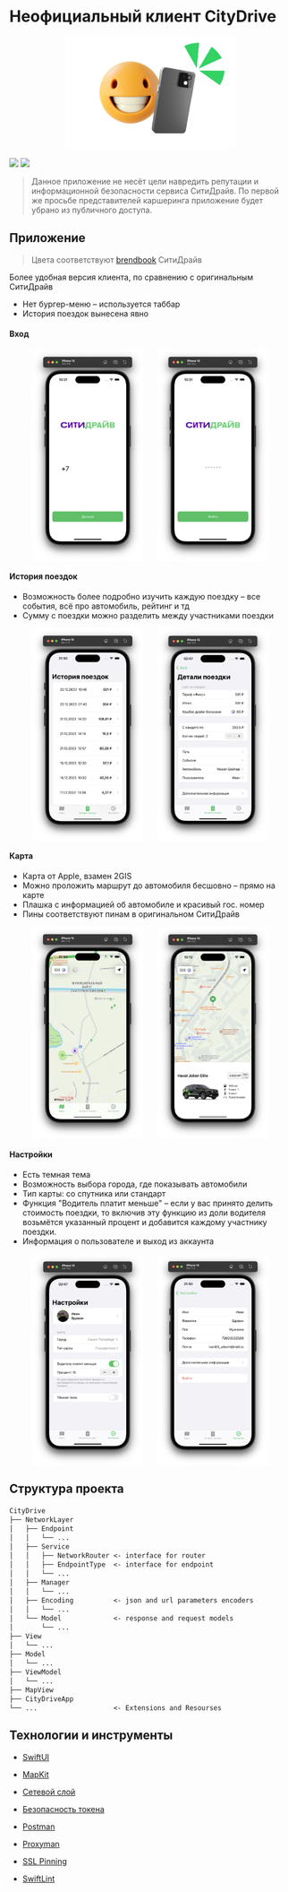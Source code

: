 # Неофициальный клиент CityDrive

<div align="center">
    <img src="img/image_selfie.png" alt="AppIcon" height="200">
</div>

![](https://img.shields.io/badge/iOS-17%2B-green?logo=apple)
![](https://img.shields.io/badge/Swift%205.9-FA7343?style=flat&logo=swift&logoColor=white)

> Данное приложение не несёт цели навредить репутации и информационной безопасности сервиса СитиДрайв. По первой же просьбе представителей каршеринга приложение будет убрано из публичного доступа.

## Приложение

> Цвета соответствуют [brendbook](https://vc.ru/citydrive/320352-keys-sitidrayv-kak-brendu-s-mnogoletney-istoriey-za-mesyac-obnovit-aydentiku-i-dizayn-vseh-poverhnostey) СитиДрайв

Более удобная версия клиента, по сравнению с оригинальным СитиДрайв
* Нет бургер-меню – используется таббар
* История поездок вынесена явно


#### Вход

<div style="display: flex; flex-direction: row; flex-wrap: wrap; justify-content: center; column-gap: 24px; row-gap: 20px;">
  <img src="img/0.png" style="width:200px;">
  <img src="img/0.1.png" style="width:200px;">
</div>

#### История поездок

* Возможность более подробно изучить каждую поездку – все события, всё про автомобиль, рейтинг и тд
* Сумму с поездки можно разделить между участниками поездки

<div style="display: flex; flex-direction: row; flex-wrap: wrap; justify-content: center; column-gap: 24px; row-gap: 20px;">
  <img src="img/2.png" style="width:200px;">
  <img src="img/2.1.png" style="width:200px;">
</div>

#### Карта

* Карта от Apple, взамен 2GIS
* Можно проложить маршрут до автомобиля бесшовно – прямо на карте
* Плашка с информацией об автомобиле и красивый гос. номер
* Пины соответствуют пинам в оригинальном СитиДрайв

<div style="display: flex; flex-direction: row; flex-wrap: wrap; justify-content: center; column-gap: 24px; row-gap: 20px;">
  <img src="img/1.png" style="width:200px;">
  <img src="img/1.1.png" style="width:200px;">
</div>

#### Настройки

* Есть темная тема
* Возможность выбора города, где показывать автомобили
* Тип карты: со спутника или стандарт
* Функция "Водитель платит меньше" – если у вас принято делить стоимость поездки, то включив эту функцию из доли водителя возьмётся указанный процент и добавится каждому участнику поездки.
* Информация о пользователе и выход из аккаунта

<div style="display: flex; flex-direction: row; flex-wrap: wrap; justify-content: center; column-gap: 24px; row-gap: 20px;">
  <img src="img/3.png" style="width:200px;">
  <img src="img/3.1.png" style="width:200px;">
</div>

## Структура проекта

```
CityDrive
├── NetworkLayer
│   ├── Endpoint
│   │   └── ...
│   ├── Service
│   │   ├── NetworkRouter <- interface for router
│   │   ├── EndpointType  <- interface for endpoint
│   │   └── ...
│   ├── Manager
│   │   └── ...
│   ├── Encoding          <- json and url parameters encoders
│   │   └── ...
│   └── Model             <- response and request models
│       └── ...
├── View
│   └── ...
├── Model
│   └── ...
├── ViewModel
│   └── ...
├── MapView
├── CityDriveApp
└── ...                   <- Extensions and Resourses
```

## Технологии и инструменты

- [SwiftUI](https://developer.apple.com/xcode/swiftui/)
- [MapKit](https://developer.apple.com/documentation/mapkit/mapkit_for_swiftui)
- [Сетевой слой](https://habr.com/ru/articles/443514/)
- [Безопасность токена](https://github.com/jrendel/SwiftKeychainWrapper)

- [Postman](https://www.postman.com/)
- [Proxyman](https://proxyman.io/)
- [SSL Pinning](https://gist.github.com/UbahWin/fd4ccec403e41de3918df2f863bd8e91)
- [SwiftLint](https://github.com/realm/SwiftLint)
